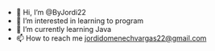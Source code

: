 - 👋 Hi, I’m @ByJordi22
- 👀 I’m interested in learning to program
- 🌱 I’m currently learning Java
- 📫 How to reach me jordidomenechvargas22@gmail.com

<!---
ByJordi22/ByJordi22 is a ✨ special ✨ repository because its `README.md` (this file) appears on your GitHub profile.
You can click the Preview link to take a look at your changes.
--->
